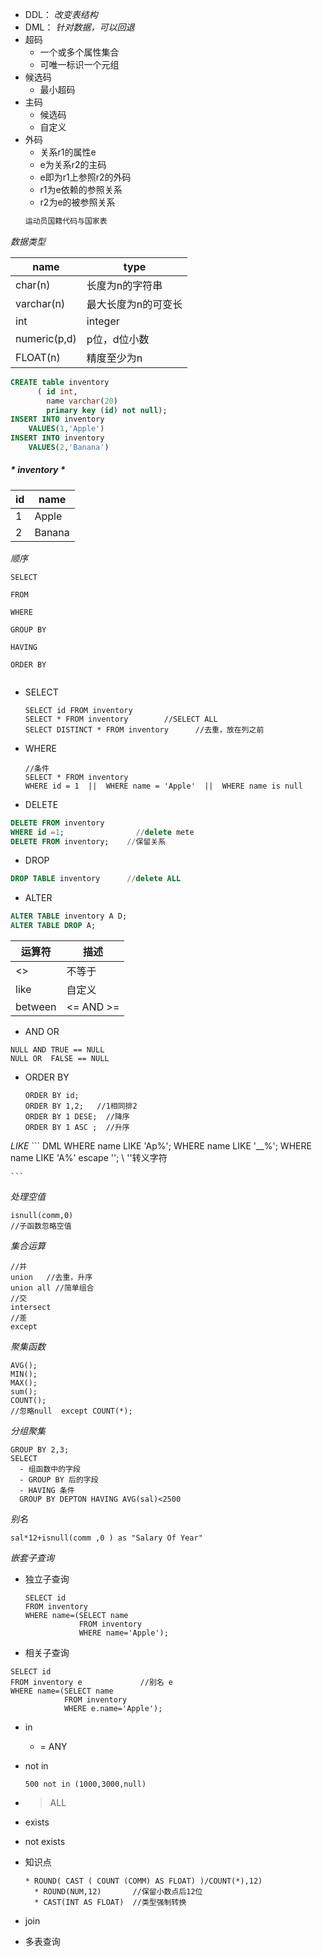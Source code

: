 - DDL： *改变表结构*
- DML： *针对数据，可以回退*
- 超码
  - 一个或多个属性集合
  - 可唯一标识一个元组
- 候选码
  - 最小超码
- 主码
  - 候选码
  - 自定义
- 外码
  - 关系r1的属性e
  - e为关系r2的主码
  - e即为r1上参照r2的外码
  - r1为e依赖的参照关系
  - r2为e的被参照关系
  ``` txt
  运动员国籍代码与国家表
  ```

*数据类型*

|       name     |        type        |
|       ---      |        ---         |
|     char(n)    |    长度为n的字符串  |
|   varchar(n)   |  最大长度为n的可变长|
|      int       |    integer         |
|   numeric(p,d) |  p位，d位小数       |
|   FLOAT(n)     |   精度至少为n       |

``` DDL
CREATE table inventory
      ( id int,
        name varchar(20)
        primary key (id) not null);
INSERT INTO inventory
    VALUES(1,'Apple')
INSERT INTO inventory
    VALUES(2,'Banana')

```

##### * inventory *
| id  | name  |
| --- | ---   |
| 1   | Apple |
| 2   | Banana|

*顺序*
``` DML
SELECT

FROM

WHERE

GROUP BY

HAVING

ORDER BY


```

* SELECT
  ``` DML
  SELECT id FROM inventory
  SELECT * FROM inventory        //SELECT ALL
  SELECT DISTINCT * FROM inventory      //去重，放在列之前
  ```
* WHERE
  ``` DML
  //条件
  SELECT * FROM inventory
  WHERE id = 1  ||  WHERE name = 'Apple'  ||  WHERE name is null
  ```

* DELETE
``` DDL
DELETE FROM inventory
WHERE id =1;                //delete mete
DELETE FROM inventory;    //保留关系
```

* DROP
``` DDL
DROP TABLE inventory      //delete ALL
```

* ALTER
``` DDL
ALTER TABLE inventory A D;
ALTER TABLE DROP A;
```

| 运算符 | 描述  |
| ---   |  ---  |
|  <>   |  不等于 |
| like  | 自定义 |
|between| <= AND >=|
* AND OR
``` DML
NULL AND TRUE == NULL
NULL OR  FALSE == NULL
```

* ORDER BY
  ``` DML
  ORDER BY id;
  ORDER BY 1,2;   //1相同排2
  ORDER BY 1 DESE;  //降序
  ORDER BY 1 ASC ;  //升序
  ```
*LIKE*
    ``` DML
    WHERE name LIKE 'Ap%';
    WHERE name LIKE '__%';
    WHERE name LIKE 'A\%' escape '\';   \\  '\'转义字符

    ```

*处理空值*
  ``` DML
  isnull(comm,0)
  //子函数忽略空值  
  ```

*集合运算*
  ``` DML
  //并
  union   //去重，升序
  union all //简单组合
  //交
  intersect
  //差
  except
  ```

*聚集函数*
  ``` DML
  AVG();
  MIN();
  MAX();
  sum();
  COUNT();
  //忽略null  except COUNT(*);
  ```

*分组聚集*
  ``` DML
  GROUP BY 2,3;
  SELECT
    - 组函数中的字段
    - GROUP BY 后的字段
    - HAVING 条件
    GROUP BY DEPTON HAVING AVG(sal)<2500
  ```

*别名*
  ``` DML
  sal*12+isnull(comm ,0 ) as "Salary Of Year"
  ```
*嵌套子查询*
  - 独立子查询
    ```DML
    SELECT id
    FROM inventory
    WHERE name=(SELECT name
                FROM inventory
                WHERE name='Apple');
    ```
  - 相关子查询
  ```DML
  SELECT id
  FROM inventory e             //别名 e
  WHERE name=(SELECT name
              FROM inventory
              WHERE e.name='Apple');
  ```
  - in
    - = ANY
  - not in
    ```DML
    500 not in (1000,3000,null)
    ```
  - > ALL
  - exists
  - not exists

- 知识点
  ``` DML
  * ROUND( CAST ( COUNT (COMM) AS FLOAT) )/COUNT(*),12)
    * ROUND(NUM,12)       //保留小数点后12位
    * CAST(INT AS FLOAT)  //类型强制转换
  ```

* join

* 多表查询

